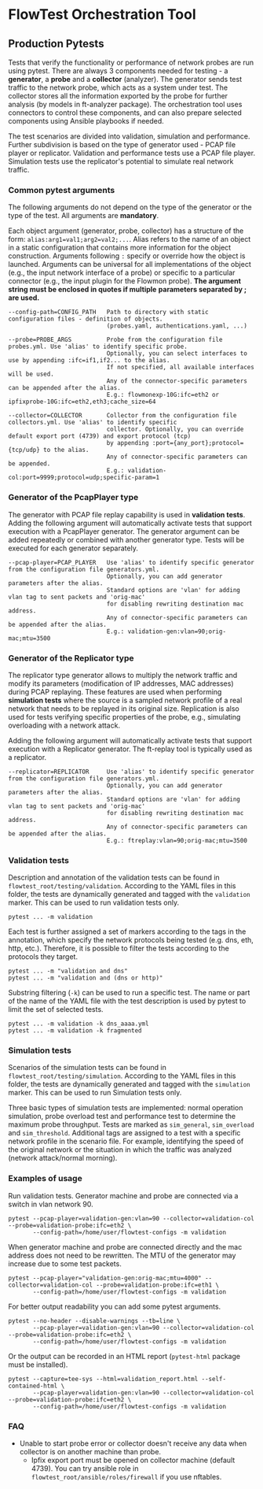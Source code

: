 # FlowTest Orchestration Tool

## Production Pytests
Tests that verify the functionality or performance of network probes are run using pytest. There are always 3 components
needed for testing - a **generator**, a **probe** and a **collector** (analyzer). The generator sends test traffic to
the network probe, which acts as a system under test. The collector stores all the information exported
by the probe for further analysis (by models in ft-analyzer package). The orchestration tool uses connectors to control
these components, and can also prepare selected components using Ansible playbooks if needed.

The test scenarios are divided into validation, simulation and performance. Further subdivision is based on the type of
generator used - PCAP file player or replicator. Validation and performance tests use a PCAP file player. Simulation
tests use the replicator's potential to simulate real network traffic.

### Common pytest arguments
The following arguments do not depend on the type of the generator or the type of the test. All arguments are
**mandatory**.

Each object argument (generator, probe, collector) has a structure of the form: `alias:arg1=val1;arg2=val2;...`. Alias
refers to the name of an object in a static configuration that contains more information for the object construction.
Arguments following `:` specify or override how the object is launched. Arguments can be universal for all
implementations of the object (e.g., the input network interface of a probe) or specific to a particular connector
(e.g., the input plugin for the Flowmon probe). **The argument string must be enclosed in quotes if multiple**
**parameters separated by ; are used.**
```
--config-path=CONFIG_PATH   Path to directory with static configuration files - definition of objects.
                            (probes.yaml, authentications.yaml, ...)

--probe=PROBE_ARGS          Probe from the configuration file probes.yml. Use 'alias' to identify specific probe.
                            Optionally, you can select interfaces to use by appending :ifc=if1,if2... to the alias.
                            If not specified, all available interfaces will be used.
                            Any of the connector-specific parameters can be appended after the alias.
                            E.g.: flowmonexp-10G:ifc=eth2 or ipfixprobe-10G:ifc=eth2,eth3;cache_size=64

--collector=COLLECTOR       Collector from the configuration file collectors.yml. Use 'alias' to identify specific
                            collector. Optionally, you can override default export port (4739) and export protocol (tcp)
                            by appending :port={any_port};protocol={tcp/udp} to the alias.
                            Any of connector-specific parameters can be appended.
                            E.g.: validation-col:port=9999;protocol=udp;specific-param=1
```

### Generator of the PcapPlayer type
The generator with PCAP file replay capability is used in **validation tests**. Adding the following
argument will automatically activate tests that support execution with a PcapPlayer generator. The generator argument
can be added repeatedly or combined with another generator type. Tests will be executed for each generator
separately.
```
--pcap-player=PCAP_PLAYER   Use 'alias' to identify specific generator from the configuration file generators.yml.
                            Optionally, you can add generator parameters after the alias.
                            Standard options are 'vlan' for adding vlan tag to sent packets and 'orig-mac'
                            for disabling rewriting destination mac address.
                            Any of connector-specific parameters can be appended after the alias.
                            E.g.: validation-gen:vlan=90;orig-mac;mtu=3500
```

### Generator of the Replicator type
The replicator type generator allows to multiply the network traffic and modify its parameters (modification of
IP addresses, MAC addresses) during PCAP replaying. These features are used when performing **simulation tests** where
the source is a sampled network profile of a real network that needs to be replayed in its original size.
Replication is also used for tests verifying specific properties of the probe, e.g., simulating
overloading with a network attack.

Adding the following argument will automatically activate tests that support execution with a Replicator generator.
The ft-replay tool is typically used as a replicator.

```
--replicator=REPLICATOR     Use 'alias' to identify specific generator from the configuration file generators.yml.
                            Optionally, you can add generator parameters after the alias.
                            Standard options are 'vlan' for adding vlan tag to sent packets and 'orig-mac'
                            for disabling rewriting destination mac address.
                            Any of connector-specific parameters can be appended after the alias.
                            E.g.: ftreplay:vlan=90;orig-mac;mtu=3500
```

### Validation tests
Description and annotation of the validation tests can be found in `flowtest_root/testing/validation`. According to the
YAML files in this folder, the tests are dynamically generated and tagged with the `validation` marker. This can be used
to run validation tests only.
```
pytest ... -m validation
```
Each test is further assigned a set of markers according to the tags in the annotation, which specify the network
protocols being tested (e.g. dns, eth, http, etc.). Therefore, it is possible to filter the tests according to the
protocols they target.
```
pytest ... -m "validation and dns"
pytest ... -m "validation and (dns or http)"
```
Substring filtering (`-k`) can be used to run a specific test. The name or part of the name of the YAML file with the
test description is used by pytest to limit the set of selected tests.
```
pytest ... -m validation -k dns_aaaa.yml
pytest ... -m validation -k fragmented
```

### Simulation tests
Scenarios of the simulation tests can be found in `flowtest_root/testing/simulation`. According to the
YAML files in this folder, the tests are dynamically generated and tagged with the `simulation` marker. This can be used
to run Simulation tests only.

Three basic types of simulation tests are implemented: normal operation simulation, probe overload test and performance
test to determine the maximum probe throughput. Tests are marked as `sim_general`, `sim_overload` and `sim_threshold`.
Additional tags are assigned to a test with a specific network profile in the scenario file. For example, identifying
the speed of the original network or the situation in which the traffic was analyzed (network attack/normal morning).

### Examples of usage
Run validation tests. Generator machine and probe are connected via a switch in vlan network 90.
```
pytest --pcap-player=validation-gen:vlan=90 --collector=validation-col --probe=validation-probe:ifc=eth2 \
       --config-path=/home/user/flowtest-configs -m validation
```
When generator machine and probe are connected directly and the mac address does not need to be rewritten.
The MTU of the generator may increase due to some test packets.
```
pytest --pcap-player="validation-gen:orig-mac;mtu=4000" --collector=validation-col --probe=validation-probe:ifc=eth1 \
       --config-path=/home/user/flowtest-configs -m validation
```
For better output readability you can add some pytest arguments.
```
pytest --no-header --disable-warnings --tb=line \
       --pcap-player=validation-gen:vlan=90 --collector=validation-col --probe=validation-probe:ifc=eth2 \
       --config-path=/home/user/flowtest-configs -m validation
```
Or the output can be recorded in an HTML report (`pytest-html` package must be installed).
```
pytest --capture=tee-sys --html=validation_report.html --self-contained-html \
       --pcap-player=validation-gen:vlan=90 --collector=validation-col --probe=validation-probe:ifc=eth2 \
       --config-path=/home/user/flowtest-configs -m validation
```

### FAQ
- Unable to start probe error or collector doesn't receive any data when collector is on another machine than probe.
  - Ipfix export port must be opened on collector machine (default 4739). You can try ansible role in
    `flowtest_root/ansible/roles/firewall` if you use nftables.
